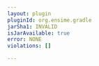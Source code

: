 ```yaml
---
layout: plugin
pluginId: org.ensime.gradle
jarSha1: INVALID
isJarAvailable: true
error: NONE
violations: []

---
```

